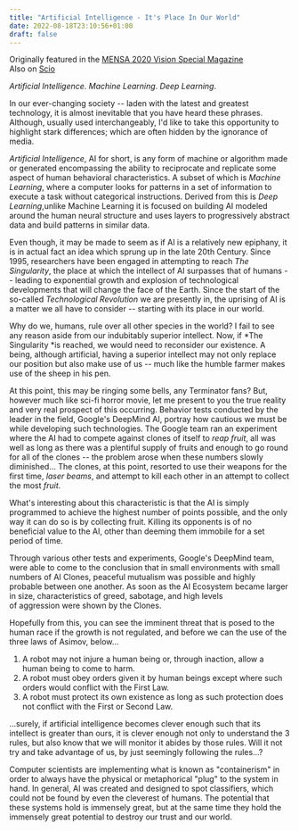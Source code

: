 ```yaml
---
title: "Artificial Intelligence - It's Place In Our World"
date: 2022-08-18T23:10:56+01:00
draft: false
---
```

Originally featured in the [MENSA 2020 Vision Special Magazine](https://rchikkam.co.uk/assets/MENSA_AI.pdf)\
Also on [Scio](https://scio-uk.github.io/tech/artificial-intelligence-its-place-in-our-world/)

*Artificial Intelligence*. *Machine Learning*. *Deep Learning*.

In our ever-changing society -- laden with the latest and greatest technology, it is almost inevitable that you have heard these phrases. Although, usually used interchangeably, I'd like to take this opportunity to highlight stark differences; which are often hidden by the ignorance of media.

*Artificial Intelligence*, AI for short, is any form of machine or algorithm made or generated encompassing the ability to reciprocate and replicate some aspect of human behavioral characteristics. A subset of which is *Machine Learning*, where a computer looks for patterns in a set of information to execute a task without categorical instructions. Derived from this is *Deep Learning*,unlike Machine Learning it is focused on building AI modeled around the human neural structure and uses layers to progressively abstract data and build patterns in similar data.

Even though, it may be made to seem as if AI is a relatively new epiphany, it is in actual fact an idea which sprung up in the late 20th Century. Since 1995, researchers have been engaged in attempting to reach *The Singularity*, the place at which the intellect of AI surpasses that of humans -- leading to exponential growth and explosion of technological developments that will change the face of the Earth. Since the start of the so-called *Technological Revolution* we are presently in, the uprising of AI is a matter we all have to consider -- starting with its place in our world.

Why do we, humans, rule over all other species in the world? I fail to see any reason aside from our indubitably superior intellect. Now, if *The Singularity *is reached, we would need to reconsider our existence. A being, although artificial, having a superior intellect may not only replace our position but also make use of us -- much like the humble farmer makes use of the sheep in his pen.

At this point, this may be ringing some bells, any Terminator fans? But, however much like sci-fi horror movie, let me present to you the true reality and very real prospect of this occurring. Behavior tests conducted by the leader in the field, Google's DeepMind AI, portray how cautious we must be while developing such technologies. The Google team ran an experiment where the AI had to compete against clones of itself to *reap fruit*, all was well as long as there was a plentiful supply of fruits and enough to go round for all of the clones -- the problem arose when these numbers slowly diminished... The clones, at this point, resorted to use their weapons for the first time, *laser beams*, and attempt to kill each other in an attempt to collect the most *fruit*.

What's interesting about this characteristic is that the AI is simply programmed to achieve the highest number of points possible, and the only way it can do so is by collecting fruit. Killing its opponents is of no beneficial value to the AI, other than deeming them immobile for a set period of time.

Through various other tests and experiments, Google's DeepMind team, were able to come to the conclusion that in small environments with small numbers of AI Clones, peaceful mutualism was possible and highly probable between one another. As soon as the AI Ecosystem became larger in size, characteristics of greed, sabotage, and high levels of aggression were shown by the Clones.

Hopefully from this, you can see the imminent threat that is posed to the human race if the growth is not regulated, and before we can the use of the three laws of Asimov, below...

1.  A robot may not injure a human being or, through inaction, allow a human being to come to harm.
2.  A robot must obey orders given it by human beings except where such orders would conflict with the First Law.
3.  A robot must protect its own existence as long as such protection does not conflict with the First or Second Law.

...surely, if artificial intelligence becomes clever enough such that its intellect is greater than ours, it is clever enough not only to understand the 3 rules, but also know that we will monitor it abides by those rules. Will it not try and take advantage of us, by just seemingly following the rules...?

Computer scientists are implementing what is known as "containerism" in order to always have the physical or metaphorical "plug" to the system in hand. In general, AI was created and designed to spot classifiers, which could not be found by even the cleverest of humans. The potential that these systems hold is immensely great, but at the same time they hold the immensely great potential to destroy our trust and our world.